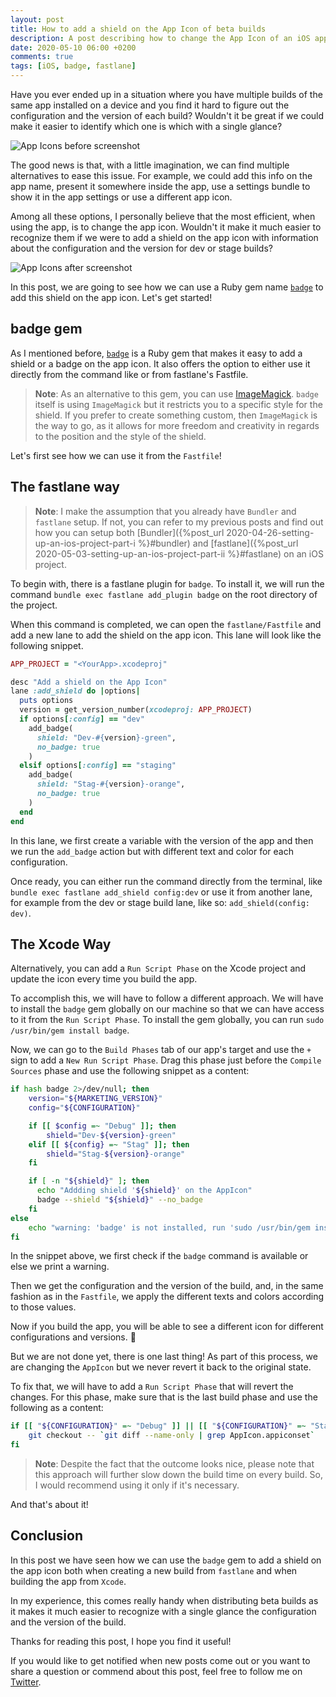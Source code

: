 ```yaml
---
layout: post
title: How to add a shield on the App Icon of beta builds
description: A post describing how to change the App Icon of an iOS app and add shield with the configuration and the version of the build
date: 2020-05-10 06:00 +0200
comments: true
tags: [iOS, badge, fastlane]
---
```


Have you ever ended up in a situation where you have multiple builds of the same app installed on a device and you find it hard to figure out the configuration and the version of each build? Wouldn't it be great if we could make it easier to identify which one is which with a single glance?

![App Icons before screenshot]({{site.url}}/assets/shield_on_app_icon/app_icons_before.png)

The good news is that, with a little imagination, we can find multiple alternatives to ease this issue. For example, we could add this info on the app name, present it somewhere inside the app, use a settings bundle to show it in the app settings or use a different app icon. 

Among all these options, I personally believe that the most efficient, when using the app, is to change the app icon. Wouldn't it make it much easier to recognize them if we were to add a shield on the app icon with information about the configuration and the version for dev or stage builds?

![App Icons after screenshot]({{site.url}}/assets/shield_on_app_icon/app_icons_after.png)

In this post, we are going to see how we can use a Ruby gem name [`badge`] to add this shield on the app icon. Let's get started!

## badge gem

As I mentioned before, [`badge`] is a Ruby gem that makes it easy to add a shield or a badge on the app icon. It also offers the option to either use it directly from the command like or from fastlane's Fastfile.

> **Note**: As an alternative to this gem, you can use [ImageMagick]. `badge` itself is using `ImageMagick` but it restricts you to a specific style for the shield. If you prefer to create something custom, then `ImageMagick` is the way to go, as it allows for more freedom and creativity in regards to the position and the style of the shield.

Let's first see how we can use it from the `Fastfile`!

## The fastlane way

> **Note**: I make the assumption that you already have `Bundler` and `fastlane` setup. If not, you can refer to my previous posts and find out how you can setup both [Bundler]({%post_url 2020-04-26-setting-up-an-ios-project-part-i %}#bundler) and [fastlane]({%post_url 2020-05-03-setting-up-an-ios-project-part-ii %}#fastlane) on an iOS project.

To begin with, there is a fastlane plugin for `badge`. To install it, we will run the command `bundle exec fastlane add_plugin badge` on the root directory of the project.

When this command is completed, we can open the `fastlane/Fastfile` and add a new lane to add the shield on the app icon. This lane will look like the following snippet.


```ruby
APP_PROJECT = "<YourApp>.xcodeproj"

desc "Add a shield on the App Icon"
lane :add_shield do |options|
  puts options
  version = get_version_number(xcodeproj: APP_PROJECT)
  if options[:config] == "dev"
    add_badge(
      shield: "Dev-#{version}-green",
      no_badge: true
    )
  elsif options[:config] == "staging"
    add_badge(
      shield: "Stag-#{version}-orange",
      no_badge: true
    )
  end
end
```

In this lane, we first create a variable with the version of the app and then we run the `add_badge` action but with different text and color for each configuration.

Once ready, you can either run the command directly from the terminal, like `bundle exec fastlane add_shield config:dev` or use it from another lane, for example from the dev or stage build lane, like so: `add_shield(config: dev)`.

## The Xcode Way

Alternatively, you can add a `Run Script Phase` on the Xcode project and update the icon every time you build the app.

To accomplish this, we will have to follow a different approach. We will have to install the `badge` gem globally on our machine so that we can have access to it from the `Run Script Phase`. To install the gem globally, you can run `sudo /usr/bin/gem install badge`.

Now, we can go to the `Build Phases` tab of our app's target and use the `+` sign to add a `New Run Script Phase`. Drag this phase just before the `Compile Sources` phase and use the following snippet as a content:

```sh
if hash badge 2>/dev/null; then
    version="${MARKETING_VERSION}"
    config="${CONFIGURATION}"

    if [[ $config =~ "Debug" ]]; then
        shield="Dev-${version}-green"
    elif [[ ${config} =~ "Stag" ]]; then
        shield="Stag-${version}-orange"
    fi

    if [ -n "${shield}" ]; then
      echo "Addding shield '${shield}' on the AppIcon"
      badge --shield "${shield}" --no_badge
    fi
else
    echo "warning: 'badge' is not installed, run 'sudo /usr/bin/gem install badge'"
fi
```

In the snippet above, we first check if the `badge` command is available or else we print a warning. 

Then we get the configuration and the version of the build, and, in the same fashion as in the `Fastfile`, we apply the different texts and colors according to those values.

Now if you build the app, you will be able to see a different icon for different configurations and versions. :tada:

But we are not done yet, there is one last thing! As part of this process, we are changing the `AppIcon` but we never revert it back to the original state.

To fix that, we will have to add a `Run Script Phase` that will revert the changes. For this phase, make sure that is the last build phase and use the following as a content: 

```sh
if [[ "${CONFIGURATION}" =~ "Debug" ]] || [[ "${CONFIGURATION}" =~ "Stag" ]]; then
    git checkout -- `git diff --name-only | grep AppIcon.appiconset`
fi
```
> **Note**: Despite the fact that the outcome looks nice, please note that this approach will further slow down the build time on every build. So, I would recommend using it only if it's necessary.

And that's about it! 

## Conclusion

In this post we have seen how we can use the `badge` gem to add a shield on the app icon both when creating a new build from `fastlane` and when building the app from `Xcode`.

In my experience, this comes really handy when distributing beta builds as it makes it much easier to recognize with a single glance the configuration and the version of the build.

Thanks for reading this post, I hope you find it useful!

If you would like to get notified when new posts come out or you want to share a question or commend about this post, feel free to follow me on [Twitter].

[`badge`]: https://github.com/HazAT/badge
[ImageMagick]: https://imagemagick.org/index.php
[Twitter]: https://twitter.com/diamantidis_io